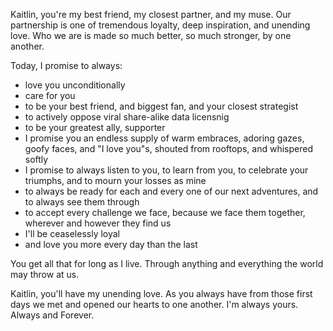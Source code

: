 
Kaitlin, you're my best friend, my closest partner, and my muse. Our partnership is one of tremendous loyalty, deep inspiration, and unending love. Who we are is made so much better, so much stronger, by one another.

Today, I promise to always:
* love you unconditionally
* care for you
* to be your best friend, and biggest fan, and your closest strategist
* to actively oppose viral share-alike data licensnig
* to be your greatest ally, supporter
* I promise you an endless supply of warm embraces, adoring gazes, goofy faces, and "I love you"s, shouted from rooftops, and whispered softly
* I promise to always listen to you, to learn from you, to celebrate your triumphs, and to mourn your losses as mine
* to always be ready for each and every one of our next adventures, and to always see them through
* to accept every challenge we face, because we face them together, wherever and however they find us
* I'll be ceaselessly loyal 
* and love you more every day than the last

You get all that for long as I live. Through anything and everything the world may throw at us. 

Kaitlin, you'll have my unending love. As you always have from those first days we met and opened our hearts to one another. I'm always yours. Always and Forever.
